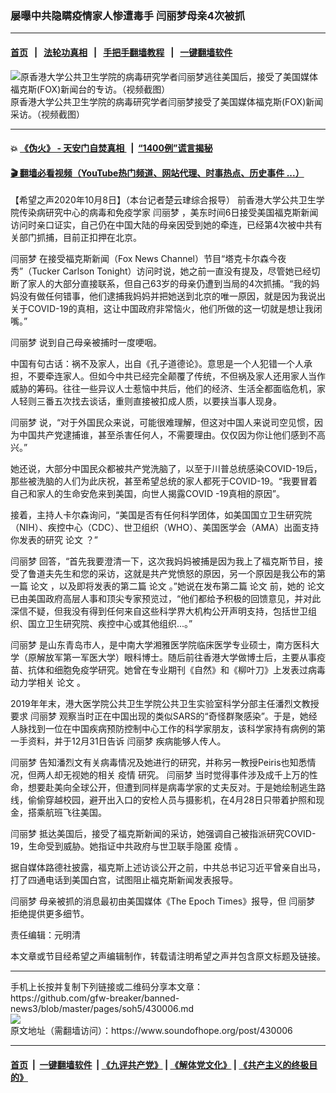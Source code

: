 ### 屡曝中共隐瞒疫情家人惨遭毒手 闫丽梦母亲4次被抓
------------------------

#### [首页](https://github.com/gfw-breaker/banned-news3/blob/master/README.md) &nbsp;&nbsp;|&nbsp;&nbsp; [法轮功真相](https://github.com/begood0513/basic/blob/master/README.md)  &nbsp;&nbsp;|&nbsp;&nbsp; [手把手翻墙教程](https://github.com/gfw-breaker/guides/wiki)  &nbsp;&nbsp;|&nbsp;&nbsp; [一键翻墙软件](https://github.com/gfw-breaker/nogfw/blob/master/README.md)  



<div><img alt="原香港大学公共卫生学院的病毒研究学者闫丽梦逃往美国后，接受了美国媒体福克斯(FOX)新闻台的专访。（视频截图）" src="https://img.soundofhope.org/2020-08/90-4-800x450-1597451288455.jpg"/>
<br/><figcaption class="caption">
 原香港大学公共卫生学院的病毒研究学者闫丽梦接受了美国媒体福克斯(FOX)新闻采访。（视频截图）
</figcaption></div><hr/>

#### 💥 [《伪火》 - 天安门自焚真相 ](http://158.247.195.190:10000/videos/blog/weihuo.html)&nbsp; |&nbsp; [“1400例”谎言揭秘  ](http://158.247.195.190:10000/videos/blog/jiexi1400.html)

#### [ 🎬  翻墙必看视频（YouTube热门频道、网站代理、时事热点、历史事件 ...）](https://github.com/gfw-breaker/links/blob/master/banned.md)

<div><div class="Content__Wrapper sc-1bvya0-0 grZQxZ">
 <p class="meta-top">
  <span class="meta">
   【希望之声2020年10月8日】（本台记者楚云珒综合报导）
  </span>
  前香港大学公共卫生学院传染病研究中心的病毒和免疫学家
  <ok href="/term/323233">
   闫丽梦
  </ok>
  ，美东时间6日接受美国福克斯新闻访问时亲口证实，自己仍在中国大陆的母亲因受到她的牵连，已经第4次被中共有关部门抓捕，目前正扣押在北京。
 </p>
 <p>
  <ok href="/term/323233">
   闫丽梦
  </ok>
  在接受福克斯新闻（Fox News Channel）节目“塔克卡尔森今夜秀”（Tucker Carlson Tonight）访问时说，她之前一直没有提及，尽管她已经切断了家人的大部分直接联系，但自己63岁的母亲仍遭到当局的4次抓捕。“我的妈妈没有做任何错事，他们逮捕我妈妈并把她送到北京的唯一原因，就是因为我说出关于COVID-19的真相，这让中国政府非常恼火，他们所做的这一切就是想让我闭嘴。”
 </p>
 <div class="AD_Embed__Wrap-sc-1xslmin-0 igMuqX module desktop">
  <div>
  </div>
 </div>
 <p>
  <ok href="/term/323233">
   闫丽梦
  </ok>
  说到自己母亲被捕时一度哽咽。
 </p>
 <p>
  中国有句古话：祸不及家人，出自《孔子道德论》。意思是一个人犯错一个人承担，不要牵连家人。但如今中共已经完全颠覆了传统，不但祸及家人还用家人当作威胁的筹码。往往一些异议人士惹恼中共后，他们的经济、生活全都面临危机，家人轻则三番五次找去谈话，重则直接被扣成人质，以要挟当事人现身。
 </p>
 <p>
  <ok href="/term/323233">
   闫丽梦
  </ok>
  说，“对于外国民众来说，可能很难理解，但这对中国人来说司空见惯，因为中国共产党逮捕谁，甚至杀害任何人，不需要理由。仅仅因为你让他们感到不高兴。”
 </p>
 <p>
  她还说，大部分中国民众都被共产党洗脑了，以至于川普总统感染COVID-19后，那些被洗脑的人们为此庆祝，甚至希望总统的家人都死于COVID-19。“我要冒着自己和家人的生命安危来到美国，向世人揭露COVID -19真相的原因”。
 </p>
 <p>
  接着，主持人卡尔森询问，“美国是否有任何科学团体，如美国国立卫生研究院（NIH）、疾控中心（CDC）、世卫组织（WHO）、美国医学会（AMA）出面支持你发表的研究
  <ok href="/term/108032">
   论文
  </ok>
  ？”
 </p>
 <p>
  <ok href="/term/323233">
   闫丽梦
  </ok>
  回答，“首先我要澄清一下，这次我妈妈被捕是因为我上了福克斯节目，接受了鲁道夫先生和您的采访，这就是共产党愤怒的原因，另一个原因是我公布的第一篇
  <ok href="/term/108032">
   论文
  </ok>
  ，以及即将发表的第二篇
  <ok href="/term/108032">
   论文
  </ok>
  。”她说在发布第二篇
  <ok href="/term/108032">
   论文
  </ok>
  前，她的
  <ok href="/term/108032">
   论文
  </ok>
  已由美国政府高层人事和顶尖专家预览过，“他们都给予积极的回馈意见，并对此深信不疑，但我没有得到任何来自这些科学界大机构公开声明支持，包括世卫组织、国立卫生研究院、疾控中心或其他组织...。”
 </p>
 <p>
  <ok href="/term/323233">
   闫丽梦
  </ok>
  是山东青岛市人，是中南大学湘雅医学院临床医学专业硕士，南方医科大学（原解放军第一军医大学）眼科博士。随后前往香港大学做博士后，主要从事疫苗、抗体和细胞免疫学研究。她曾在专业期刊《自然》和《柳叶刀》上发表过病毒动力学相关
  <ok href="/term/108032">
   论文
  </ok>
  。
 </p>
 <p>
  2019年年末，港大医学院公共卫生学院公共卫生实验室科学分部主任潘烈文教授要求
  <ok href="/term/323233">
   闫丽梦
  </ok>
  观察当时正在中国出现的类似SARS的“奇怪群聚感染”。于是，她经人脉找到一位在中国疾病预防控制中心工作的科学家朋友，该科学家持有病例的第一手资料，并于12月31日告诉
  <ok href="/term/323233">
   闫丽梦
  </ok>
  疾病能够人传人。
 </p>
 <p>
  <ok href="/term/323233">
   闫丽梦
  </ok>
  告知潘烈文有关病毒情况及她进行的研究，并称另一教授Peiris也知悉情况，但两人却无视她的相关
  <ok href="/term/16057">
   疫情
  </ok>
  研究。
  <ok href="/term/323233">
   闫丽梦
  </ok>
  当时觉得事件涉及成千上万的性命，想要赴美向全球公开，但遭到同样是病毒学家的丈夫反对。于是她绘制逃生路线，偷偷穿越校园，避开出入口的安检人员与摄影机，在4月28日只带着护照和现金，搭乘航班飞往美国。
 </p>
 <div class="AD_Embed__Wrap-sc-1xslmin-0 igMuqX module desktop">
  <div>
  </div>
 </div>
 <p>
  <ok href="/term/323233">
   闫丽梦
  </ok>
  抵达美国后，接受了福克斯新闻的采访，她强调自己被指派研究COVID-19，生命受到威胁。她指证中共政府与世卫联手隐匿
  <ok href="/term/16057">
   疫情
  </ok>
  。
 </p>
 <p>
  据自媒体路德社披露，福克斯上述访谈公开之前，中共总书记习近平曾亲自出马，打了四通电话到美国白宫，试图阻止福克斯新闻发表报导。
 </p>
 <p>
  <ok href="/term/323233">
   闫丽梦
  </ok>
  母亲被抓的消息最初由美国媒体《The Epoch Times》报导，但
  <ok href="/term/323233">
   闫丽梦
  </ok>
  拒绝提供更多细节。
 </p>
 <p class="meta-btm">
  责任编辑：元明清
 </p>
 <p class="meta-btm">
  本文章或节目经希望之声编辑制作，转载请注明希望之声并包含原文标题及链接。
 </p>
</div>
</div>
<hr/>
手机上长按并复制下列链接或二维码分享本文章：<br/>
https://github.com/gfw-breaker/banned-news3/blob/master/pages/soh5/430006.md <br/>
<a href='https://github.com/gfw-breaker/banned-news3/blob/master/pages/soh5/430006.md'><img src='https://github.com/gfw-breaker/banned-news3/blob/master/pages/soh5/430006.md.png'/></a> <br/>
原文地址（需翻墙访问）：https://www.soundofhope.org/post/430006


------------------------
#### [首页](https://github.com/gfw-breaker/banned-news3/blob/master/README.md) &nbsp;|&nbsp; [一键翻墙软件](https://github.com/gfw-breaker/nogfw/blob/master/README.md) &nbsp;| [《九评共产党》](https://github.com/gfw-breaker/9ping.md/blob/master/README.md#九评之一评共产党是什么) | [《解体党文化》](https://github.com/gfw-breaker/jtdwh.md/blob/master/README.md) | [《共产主义的终极目的》](https://github.com/gfw-breaker/gczydzjmd.md/blob/master/README.md)


<img src='http://gfw-breaker.win/banned-news3/pages/soh5/430006.md' width='0px' height='0px'/>